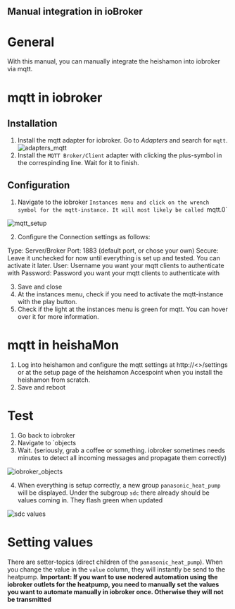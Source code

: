 ## Manual integration in ioBroker

# General

With this manual, you can manually integrate the heishamon into iobroker via mqtt. 

# mqtt in iobroker

## Installation
1. Install the mqtt adapter for iobroker. Go to *Adapters* and search for `mqtt`.  
![adapters_mqtt](https://github.com/emign/HeishaMon/blob/master/Integrations/ioBroker_manual/images/adapters_mqtt.png)
2. Install the `MQTT Broker/Client` adapter with clicking the plus-symbol in the correspinding line. Wait for it to finish.

## Configuration

1. Navigate to the iobroker `Instances menu and click on the wrench symbol for the mqtt-instance. It will most likely be called `mqtt.0`

![mqtt_setup](https://github.com/emign/HeishaMon/blob/master/Integrations/ioBroker_manual/images/mqtt_setup.png)

2. Configure the Connection settings as follows:

Type: Server/Broker
Port: 1883 (default port, or chose your own)
Secure: Leave it unchecked for now until everything is set up and tested. You can activate it later.
User: Username you want your mqtt clients to authenticate with
Password: Password you want your mqtt clients to authenticate with

3. Save and close
4. At the instances menu, check if you need to activate the mqtt-instance with the play button.
5. Check if the light at the instances menu is green for mqtt. You can hover over it for more information. 

# mqtt in heishaMon

1. Log into heishamon and configure the mqtt settings at http://<<IPTOHEISHAMON>>/settings or at the setup page of the heishamon Accespoint when you install the heishamon from scratch.
2. Save and reboot

# Test
1. Go back to iobroker
2. Navigate to `objects
3. Wait. (seriously, grab a coffee or something. iobroker sometimes needs minutes to detect all incoming messages and propagate them correctly)

![iobroker_objects](https://github.com/emign/HeishaMon/blob/master/Integrations/ioBroker_manual/images/iobroker_objects.png)

4. When everything is setup correctly, a new group `panasonic_heat_pump` will be displayed. Under the subgroup `sdc` there already should be values coming in. They flash green when updated

![sdc values](https://github.com/emign/HeishaMon/blob/master/Integrations/ioBroker_manual/images/sdc_values.png)

# Setting values

There are setter-topics (direct children of the `panasonic_heat_pump`). When you change the value in the `value` column, they will instantly be send to the heatpump. 
**Important: If you want to use nodered automation using the iobroker outlets for the heatpump, you need to manually set the values you want to automate manually in iobroker once. Otherwise
they will not be transmitted**
